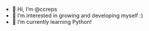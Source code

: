 - 👋 Hi, I’m @ccreps
- 👀 I’m interested in growing and developing myself :)
- 🌱 I’m currently learning Python!

<!---
ccreps/ccreps is a ✨ special ✨ repository because its `README.md` (this file) appears on your GitHub profile.
You can click the Preview link to take a look at your changes.
--->
